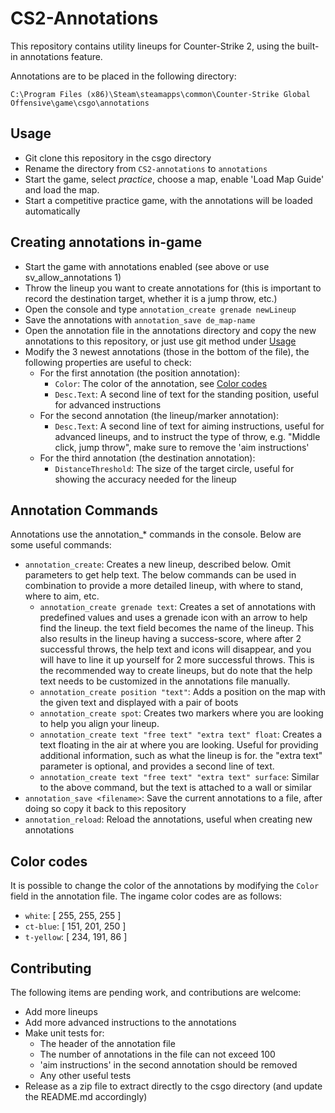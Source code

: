 ﻿# CS2-Annotations

This repository contains utility lineups for Counter-Strike 2, using the built-in annotations feature.

Annotations are to be placed in the following directory:

```text
C:\Program Files (x86)\Steam\steamapps\common\Counter-Strike Global Offensive\game\csgo\annotations
```

## Usage

- Git clone this repository in the csgo directory
- Rename the directory from `CS2-annotations` to `annotations`
- Start the game, select *practice*, choose a map, enable 'Load Map Guide' and load the map.
- Start a competitive practice game, with the annotations will be loaded automatically

## Creating annotations in-game

- Start the game with annotations enabled (see above or use sv_allow_annotations 1)
- Throw the lineup you want to create annotations for (this is important to record the destination target, whether it is
  a jump throw, etc.)
- Open the console and type `annotation_create grenade newLineup`
- Save the annotations with `annotation_save de_map-name`
- Open the annotation file in the annotations directory and copy the new annotations to this repository,
  or just use git method under [Usage](#usage)
- Modify the 3 newest annotations (those in the bottom of the file), the following properties are useful to check:
  - For the first annotation (the position annotation):
    - `Color`: The color of the annotation, see [Color codes](#color-codes)
    - `Desc.Text`: A second line of text for the standing position, useful for advanced instructions
  - For the second annotation (the lineup/marker annotation):
    - `Desc.Text`: A second line of text for aiming instructions, useful for advanced lineups, and to instruct the type
    of throw, e.g. "Middle click, jump throw", make sure to remove the 'aim instructions'
  - For the third annotation (the destination annotation):
    - `DistanceThreshold`: The size of the target circle, useful for showing the accuracy needed for the lineup

## Annotation Commands

Annotations use the annotation_* commands in the console. Below are some useful commands:

- `annotation_create`: Creates a new lineup, described below. Omit parameters to get help text.
  The below commands can be used in combination to provide a more detailed lineup, with where to stand, where to aim,
  etc.
  - `annotation_create grenade text`: Creates a set of annotations with predefined values and uses a grenade icon with
  an arrow to help find the lineup. the text field becomes the name of the lineup. This also results in the lineup
  having a success-score, where after 2 successful throws, the help text and icons will disappear, and you will have to
  line it up yourself for 2 more successful throws. This is the recommended way to create lineups, but do note that the
  help text needs to be customized in the annotations file manually.
  - `annotation_create position "text"`: Adds a position on the map with the given text and displayed with a pair of
  boots
  - `annotation_create spot`: Creates two markers where you are looking to help you align your lineup.
  - `annotation_create text "free text" "extra text" float`: Creates a text floating in the air at where you are
  looking. Useful for providing additional information, such as what the lineup is for. the "extra text" parameter is
  optional, and provides a second line of text.
  - `annotation_create text "free text" "extra text" surface`: Similar to the above command, but the text is attached to
  a wall or similar
- `annotation_save <filename>`: Save the current annotations to a file, after doing so copy it back to this repository
- `annotation_reload`: Reload the annotations, useful when creating new annotations

## Color codes

It is possible to change the color of the annotations by modifying the `Color` field in the annotation file. The ingame
color codes are as follows:

- `white`: [ 255, 255, 255 ]
- `ct-blue`: [ 151, 201, 250 ]
- `t-yellow`: [ 234, 191, 86 ]

## Contributing

The following items are pending work, and contributions are welcome:

- Add more lineups
- Add more advanced instructions to the annotations
- Make unit tests for:
  - The header of the annotation file
  - The number of annotations in the file can not exceed 100
  - 'aim instructions' in the second annotation should be removed
  - Any other useful tests
- Release as a zip file to extract directly to the csgo directory (and update the README.md accordingly)
